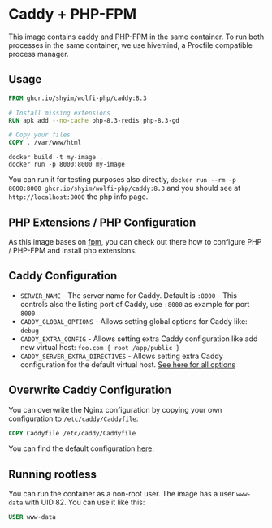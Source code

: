 # Caddy + PHP-FPM

This image contains caddy and PHP-FPM in the same container. To run both processes in the same container, we use hivemind, a Procfile compatible process manager.

## Usage

```dockerfile
FROM ghcr.io/shyim/wolfi-php/caddy:8.3

# Install missing extensions
RUN apk add --no-cache php-8.3-redis php-8.3-gd

# Copy your files
COPY . /var/www/html
```

```shell
docker build -t my-image .
docker run -p 8000:8000 my-image
```

You can run it for testing purposes also directly, `docker run --rm -p 8000:8000 ghcr.io/shyim/wolfi-php/caddy:8.3` and you should see at `http://localhost:8000` the php info page.

## PHP Extensions / PHP Configuration

As this image bases on [fpm](../fpm/), you can check out there how to configure PHP / PHP-FPM and install php extensions.

## Caddy Configuration

- `SERVER_NAME` - The server name for Caddy. Default is `:8000` - This controls also the listing port of Caddy, use `:8000` as example for port `8000`
- `CADDY_GLOBAL_OPTIONS` - Allows setting global options for Caddy like: `debug`
- `CADDY_EXTRA_CONFIG` - Allows setting extra Caddy configuration like add new virtual host: `foo.com { root /app/public }`
- `CADDY_SERVER_EXTRA_DIRECTIVES` - Allows setting extra Caddy configuration for the default virtual host. [See here for all options](https://caddyserver.com/docs/caddyfile/directives)

## Overwrite Caddy Configuration

You can overwrite the Nginx configuration by copying your own configuration to `/etc/caddy/Caddyfile`:

```dockerfile
COPY Caddyfile /etc/caddy/Caddyfile
```

You can find the default configuration [here](./rootfs/etc/caddy/Caddyfile).

## Running rootless

You can run the container as a non-root user. The image has a user `www-data` with UID 82. You can use it like this:

```dockerfile
USER www-data
```
